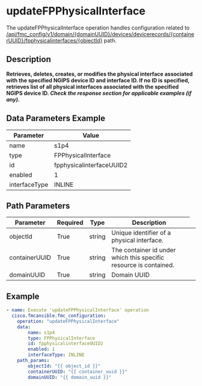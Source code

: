 # updateFPPhysicalInterface

The updateFPPhysicalInterface operation handles configuration related to [/api/fmc_config/v1/domain/{domainUUID}/devices/devicerecords/{containerUUID}/fpphysicalinterfaces/{objectId}](/paths//api/fmc_config/v1/domain/{domain_uuid}/devices/devicerecords/{container_uuid}/fpphysicalinterfaces/{object_id}.md) path.&nbsp;
## Description
**Retrieves, deletes, creates, or modifies the physical interface associated with the specified NGIPS device ID and interface ID. If no ID is specified, retrieves list of all physical interfaces associated with the specified NGIPS device ID. _Check the response section for applicable examples (if any)._**

## Data Parameters Example
| Parameter | Value |
| --------- | -------- |
| name | s1p4 |
| type | FPPhysicalInterface |
| id | fpphysicalinterfaceUUID2 |
| enabled | 1 |
| interfaceType | INLINE |

## Path Parameters
| Parameter | Required | Type | Description |
| --------- | -------- | ---- | ----------- |
| objectId | True | string <td colspan=3> Unique identifier of a physical interface. |
| containerUUID | True | string <td colspan=3> The container id under which this specific resource is contained. |
| domainUUID | True | string <td colspan=3> Domain UUID |

## Example
```yaml
- name: Execute 'updateFPPhysicalInterface' operation
  cisco.fmcansible.fmc_configuration:
    operation: "updateFPPhysicalInterface"
    data:
        name: s1p4
        type: FPPhysicalInterface
        id: fpphysicalinterfaceUUID2
        enabled: 1
        interfaceType: INLINE
    path_params:
        objectId: "{{ object_id }}"
        containerUUID: "{{ container_uuid }}"
        domainUUID: "{{ domain_uuid }}"

```